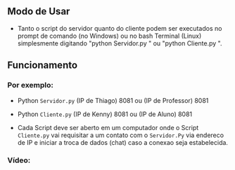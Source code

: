
## Modo de Usar

- Tanto o script do servidor quanto do cliente podem ser executados no prompt de comando (no Windows) ou no bash
   Terminal (Linux) simplesmente digitando
   "python Servidor.py " ou "python Cliente.py ".
   
## Funcionamento   

### Por exemplo: 
- Python `Servidor.py` (IP de Thiago) 8081 ou (IP de Professor) 8081
- Python `Cliente.py` (IP de Kenny) 8081 ou (IP de Aluno) 8081

- Cada Script deve ser aberto em um computador onde o Script `Cliente.py` vai requisitar a um contato com o `Servidor.Py` via endereco de IP e iniciar a troca de dados (chat) caso a conexao seja estabelecida.


### Vídeo:
